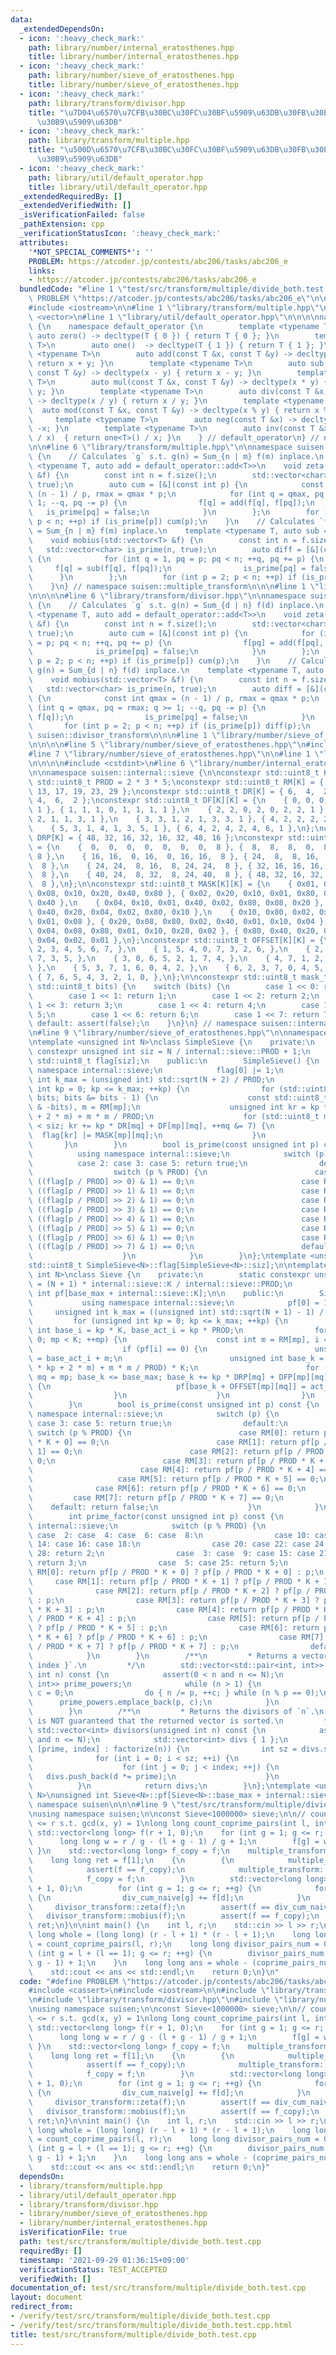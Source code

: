 ```yaml
---
data:
  _extendedDependsOn:
  - icon: ':heavy_check_mark:'
    path: library/number/internal_eratosthenes.hpp
    title: library/number/internal_eratosthenes.hpp
  - icon: ':heavy_check_mark:'
    path: library/number/sieve_of_eratosthenes.hpp
    title: library/number/sieve_of_eratosthenes.hpp
  - icon: ':heavy_check_mark:'
    path: library/transform/divisor.hpp
    title: "\u7D04\u6570\u7CFB\u30BC\u30FC\u30BF\u5909\u63DB\u30FB\u30E1\u30D3\u30A6\
      \u30B9\u5909\u63DB"
  - icon: ':heavy_check_mark:'
    path: library/transform/multiple.hpp
    title: "\u500D\u6570\u7CFB\u30BC\u30FC\u30BF\u5909\u63DB\u30FB\u30E1\u30D3\u30A6\
      \u30B9\u5909\u63DB"
  - icon: ':heavy_check_mark:'
    path: library/util/default_operator.hpp
    title: library/util/default_operator.hpp
  _extendedRequiredBy: []
  _extendedVerifiedWith: []
  _isVerificationFailed: false
  _pathExtension: cpp
  _verificationStatusIcon: ':heavy_check_mark:'
  attributes:
    '*NOT_SPECIAL_COMMENTS*': ''
    PROBLEM: https://atcoder.jp/contests/abc206/tasks/abc206_e
    links:
    - https://atcoder.jp/contests/abc206/tasks/abc206_e
  bundledCode: "#line 1 \"test/src/transform/multiple/divide_both.test.cpp\"\n#define\
    \ PROBLEM \"https://atcoder.jp/contests/abc206/tasks/abc206_e\"\n\n#include <cassert>\n\
    #include <iostream>\n\n#line 1 \"library/transform/multiple.hpp\"\n\n\n\n#include\
    \ <vector>\n#line 1 \"library/util/default_operator.hpp\"\n\n\n\nnamespace suisen\
    \ {\n    namespace default_operator {\n        template <typename T>\n       \
    \ auto zero() -> decltype(T { 0 }) { return T { 0 }; }\n        template <typename\
    \ T>\n        auto one()  -> decltype(T { 1 }) { return T { 1 }; }\n        template\
    \ <typename T>\n        auto add(const T &x, const T &y) -> decltype(x + y) {\
    \ return x + y; }\n        template <typename T>\n        auto sub(const T &x,\
    \ const T &y) -> decltype(x - y) { return x - y; }\n        template <typename\
    \ T>\n        auto mul(const T &x, const T &y) -> decltype(x * y) { return x *\
    \ y; }\n        template <typename T>\n        auto div(const T &x, const T &y)\
    \ -> decltype(x / y) { return x / y; }\n        template <typename T>\n      \
    \  auto mod(const T &x, const T &y) -> decltype(x % y) { return x % y; }\n   \
    \     template <typename T>\n        auto neg(const T &x) -> decltype(-x) { return\
    \ -x; }\n        template <typename T>\n        auto inv(const T &x) -> decltype(one<T>()\
    \ / x)  { return one<T>() / x; }\n    } // default_operator\n} // namespace suisen\n\
    \n\n#line 6 \"library/transform/multiple.hpp\"\n\nnamespace suisen::multiple_transform\
    \ {\n    // Calculates `g` s.t. g(n) = Sum_{n | m} f(m) inplace.\n    template\
    \ <typename T, auto add = default_operator::add<T>>\n    void zeta(std::vector<T>\
    \ &f) {\n        const int n = f.size();\n        std::vector<char> is_prime(n,\
    \ true);\n        auto cum = [&](const int p) {\n            const int qmax =\
    \ (n - 1) / p, rmax = qmax * p;\n            for (int q = qmax, pq = rmax; q >=\
    \ 1; --q, pq -= p) {\n                f[q] = add(f[q], f[pq]);\n             \
    \   is_prime[pq] = false;\n            }\n        };\n        for (int p = 2;\
    \ p < n; ++p) if (is_prime[p]) cum(p);\n    }\n    // Calculates `f` s.t. g(n)\
    \ = Sum_{n | m} f(m) inplace.\n    template <typename T, auto sub = default_operator::sub<T>>\n\
    \    void mobius(std::vector<T> &f) {\n        const int n = f.size();\n     \
    \   std::vector<char> is_prime(n, true);\n        auto diff = [&](const int p)\
    \ {\n            for (int q = 1, pq = p; pq < n; ++q, pq += p) {\n           \
    \     f[q] = sub(f[q], f[pq]);\n                is_prime[pq] = false;\n      \
    \      }\n        };\n        for (int p = 2; p < n; ++p) if (is_prime[p]) diff(p);\n\
    \    }\n} // namespace suisen::multiple_transform\n\n\n#line 1 \"library/transform/divisor.hpp\"\
    \n\n\n\n#line 6 \"library/transform/divisor.hpp\"\n\nnamespace suisen::divisor_transform\
    \ {\n    // Calculates `g` s.t. g(n) = Sum_{d | n} f(d) inplace.\n    template\
    \ <typename T, auto add = default_operator::add<T>>\n    void zeta(std::vector<T>\
    \ &f) {\n        const int n = f.size();\n        std::vector<char> is_prime(n,\
    \ true);\n        auto cum = [&](const int p) {\n            for (int q = 1, pq\
    \ = p; pq < n; ++q, pq += p) {\n                f[pq] = add(f[pq], f[q]);\n  \
    \              is_prime[pq] = false;\n            }\n        };\n        for (int\
    \ p = 2; p < n; ++p) if (is_prime[p]) cum(p);\n    }\n    // Calculates `f` s.t.\
    \ g(n) = Sum_{d | n} f(d) inplace.\n    template <typename T, auto sub = default_operator::sub<T>>\n\
    \    void mobius(std::vector<T> &f) {\n        const int n = f.size();\n     \
    \   std::vector<char> is_prime(n, true);\n        auto diff = [&](const int p)\
    \ {\n            const int qmax = (n - 1) / p, rmax = qmax * p;\n            for\
    \ (int q = qmax, pq = rmax; q >= 1; --q, pq -= p) {\n                f[pq] = sub(f[pq],\
    \ f[q]);\n                is_prime[pq] = false;\n            }\n        };\n \
    \       for (int p = 2; p < n; ++p) if (is_prime[p]) diff(p);\n    }\n} // namespace\
    \ suisen::divisor_transform\n\n\n#line 1 \"library/number/sieve_of_eratosthenes.hpp\"\
    \n\n\n\n#line 5 \"library/number/sieve_of_eratosthenes.hpp\"\n#include <cmath>\n\
    #line 7 \"library/number/sieve_of_eratosthenes.hpp\"\n\n#line 1 \"library/number/internal_eratosthenes.hpp\"\
    \n\n\n\n#include <cstdint>\n#line 6 \"library/number/internal_eratosthenes.hpp\"\
    \n\nnamespace suisen::internal::sieve {\n\nconstexpr std::uint8_t K = 8;\nconstexpr\
    \ std::uint8_t PROD = 2 * 3 * 5;\nconstexpr std::uint8_t RM[K] = { 1,  7, 11,\
    \ 13, 17, 19, 23, 29 };\nconstexpr std::uint8_t DR[K] = { 6,  4,  2,  4,  2, \
    \ 4,  6,  2 };\nconstexpr std::uint8_t DF[K][K] = {\n    { 0, 0, 0, 0, 0, 0, 0,\
    \ 1 }, { 1, 1, 1, 0, 1, 1, 1, 1 },\n    { 2, 2, 0, 2, 0, 2, 2, 1 }, { 3, 1, 1,\
    \ 2, 1, 1, 3, 1 },\n    { 3, 3, 1, 2, 1, 3, 3, 1 }, { 4, 2, 2, 2, 2, 2, 4, 1 },\n\
    \    { 5, 3, 1, 4, 1, 3, 5, 1 }, { 6, 4, 2, 4, 2, 4, 6, 1 },\n};\nconstexpr std::uint8_t\
    \ DRP[K] = { 48, 32, 16, 32, 16, 32, 48, 16 };\nconstexpr std::uint8_t DFP[K][K]\
    \ = {\n    {  0,  0,  0,  0,  0,  0,  0,  8 }, {  8,  8,  8,  0,  8,  8,  8, \
    \ 8 },\n    { 16, 16,  0, 16,  0, 16, 16,  8 }, { 24,  8,  8, 16,  8,  8, 24,\
    \  8 },\n    { 24, 24,  8, 16,  8, 24, 24,  8 }, { 32, 16, 16, 16, 16, 16, 32,\
    \  8 },\n    { 40, 24,  8, 32,  8, 24, 40,  8 }, { 48, 32, 16, 32, 16, 32, 48,\
    \  8 },\n};\n\nconstexpr std::uint8_t MASK[K][K] = {\n    { 0x01, 0x02, 0x04,\
    \ 0x08, 0x10, 0x20, 0x40, 0x80 }, { 0x02, 0x20, 0x10, 0x01, 0x80, 0x08, 0x04,\
    \ 0x40 },\n    { 0x04, 0x10, 0x01, 0x40, 0x02, 0x80, 0x08, 0x20 }, { 0x08, 0x01,\
    \ 0x40, 0x20, 0x04, 0x02, 0x80, 0x10 },\n    { 0x10, 0x80, 0x02, 0x04, 0x20, 0x40,\
    \ 0x01, 0x08 }, { 0x20, 0x08, 0x80, 0x02, 0x40, 0x01, 0x10, 0x04 },\n    { 0x40,\
    \ 0x04, 0x08, 0x80, 0x01, 0x10, 0x20, 0x02 }, { 0x80, 0x40, 0x20, 0x10, 0x08,\
    \ 0x04, 0x02, 0x01 },\n};\nconstexpr std::uint8_t OFFSET[K][K] = {\n    { 0, 1,\
    \ 2, 3, 4, 5, 6, 7, },\n    { 1, 5, 4, 0, 7, 3, 2, 6, },\n    { 2, 4, 0, 6, 1,\
    \ 7, 3, 5, },\n    { 3, 0, 6, 5, 2, 1, 7, 4, },\n    { 4, 7, 1, 2, 5, 6, 0, 3,\
    \ },\n    { 5, 3, 7, 1, 6, 0, 4, 2, },\n    { 6, 2, 3, 7, 0, 4, 5, 1, },\n   \
    \ { 7, 6, 5, 4, 3, 2, 1, 0, },\n};\n\nconstexpr std::uint8_t mask_to_index(const\
    \ std::uint8_t bits) {\n    switch (bits) {\n        case 1 << 0: return 0;\n\
    \        case 1 << 1: return 1;\n        case 1 << 2: return 2;\n        case\
    \ 1 << 3: return 3;\n        case 1 << 4: return 4;\n        case 1 << 5: return\
    \ 5;\n        case 1 << 6: return 6;\n        case 1 << 7: return 7;\n       \
    \ default: assert(false);\n    }\n}\n} // namespace suisen::internal::sieve\n\n\
    \n#line 9 \"library/number/sieve_of_eratosthenes.hpp\"\n\nnamespace suisen {\n\
    \ntemplate <unsigned int N>\nclass SimpleSieve {\n    private:\n        static\
    \ constexpr unsigned int siz = N / internal::sieve::PROD + 1;\n        static\
    \ std::uint8_t flag[siz];\n    public:\n        SimpleSieve() {\n            using\
    \ namespace internal::sieve;\n            flag[0] |= 1;\n            unsigned\
    \ int k_max = (unsigned int) std::sqrt(N + 2) / PROD;\n            for (unsigned\
    \ int kp = 0; kp <= k_max; ++kp) {\n                for (std::uint8_t bits = ~flag[kp];\
    \ bits; bits &= bits - 1) {\n                    const std::uint8_t mp = mask_to_index(bits\
    \ & -bits), m = RM[mp];\n                    unsigned int kr = kp * (PROD * kp\
    \ + 2 * m) + m * m / PROD;\n                    for (std::uint8_t mq = mp; kr\
    \ < siz; kr += kp * DR[mq] + DF[mp][mq], ++mq &= 7) {\n                      \
    \  flag[kr] |= MASK[mp][mq];\n                    }\n                }\n     \
    \       }\n        }\n        bool is_prime(const unsigned int p) const {\n  \
    \          using namespace internal::sieve;\n            switch (p) {\n      \
    \          case 2: case 3: case 5: return true;\n                default:\n  \
    \                  switch (p % PROD) {\n                        case RM[0]: return\
    \ ((flag[p / PROD] >> 0) & 1) == 0;\n                        case RM[1]: return\
    \ ((flag[p / PROD] >> 1) & 1) == 0;\n                        case RM[2]: return\
    \ ((flag[p / PROD] >> 2) & 1) == 0;\n                        case RM[3]: return\
    \ ((flag[p / PROD] >> 3) & 1) == 0;\n                        case RM[4]: return\
    \ ((flag[p / PROD] >> 4) & 1) == 0;\n                        case RM[5]: return\
    \ ((flag[p / PROD] >> 5) & 1) == 0;\n                        case RM[6]: return\
    \ ((flag[p / PROD] >> 6) & 1) == 0;\n                        case RM[7]: return\
    \ ((flag[p / PROD] >> 7) & 1) == 0;\n                        default: return false;\n\
    \                    }\n            }\n        }\n};\ntemplate <unsigned int N>\n\
    std::uint8_t SimpleSieve<N>::flag[SimpleSieve<N>::siz];\n\ntemplate <unsigned\
    \ int N>\nclass Sieve {\n    private:\n        static constexpr unsigned int base_max\
    \ = (N + 1) * internal::sieve::K / internal::sieve::PROD;\n        static unsigned\
    \ int pf[base_max + internal::sieve::K];\n\n    public:\n        Sieve() {\n \
    \           using namespace internal::sieve;\n            pf[0] = 1;\n       \
    \     unsigned int k_max = ((unsigned int) std::sqrt(N + 1) - 1) / PROD;\n   \
    \         for (unsigned int kp = 0; kp <= k_max; ++kp) {\n                const\
    \ int base_i = kp * K, base_act_i = kp * PROD;\n                for (int mp =\
    \ 0; mp < K; ++mp) {\n                    const int m = RM[mp], i = base_i + mp;\n\
    \                    if (pf[i] == 0) {\n                        unsigned int act_i\
    \ = base_act_i + m;\n                        unsigned int base_k = (kp * (PROD\
    \ * kp + 2 * m) + m * m / PROD) * K;\n                        for (std::uint8_t\
    \ mq = mp; base_k <= base_max; base_k += kp * DRP[mq] + DFP[mp][mq], ++mq &= 7)\
    \ {\n                            pf[base_k + OFFSET[mp][mq]] = act_i;\n      \
    \                  }\n                    }\n                }\n            }\n\
    \        }\n        bool is_prime(const unsigned int p) const {\n            using\
    \ namespace internal::sieve;\n            switch (p) {\n                case 2:\
    \ case 3: case 5: return true;\n                default:\n                   \
    \ switch (p % PROD) {\n                        case RM[0]: return pf[p / PROD\
    \ * K + 0] == 0;\n                        case RM[1]: return pf[p / PROD * K +\
    \ 1] == 0;\n                        case RM[2]: return pf[p / PROD * K + 2] ==\
    \ 0;\n                        case RM[3]: return pf[p / PROD * K + 3] == 0;\n\
    \                        case RM[4]: return pf[p / PROD * K + 4] == 0;\n     \
    \                   case RM[5]: return pf[p / PROD * K + 5] == 0;\n          \
    \              case RM[6]: return pf[p / PROD * K + 6] == 0;\n               \
    \         case RM[7]: return pf[p / PROD * K + 7] == 0;\n                    \
    \    default: return false;\n                    }\n            }\n        }\n\
    \        int prime_factor(const unsigned int p) const {\n            using namespace\
    \ internal::sieve;\n            switch (p % PROD) {\n                case  0:\
    \ case  2: case  4: case  6: case  8:\n                case 10: case 12: case\
    \ 14: case 16: case 18:\n                case 20: case 22: case 24: case 26: case\
    \ 28: return 2;\n                case  3: case  9: case 15: case 21: case 27:\
    \ return 3;\n                case  5: case 25: return 5;\n                case\
    \ RM[0]: return pf[p / PROD * K + 0] ? pf[p / PROD * K + 0] : p;\n           \
    \     case RM[1]: return pf[p / PROD * K + 1] ? pf[p / PROD * K + 1] : p;\n  \
    \              case RM[2]: return pf[p / PROD * K + 2] ? pf[p / PROD * K + 2]\
    \ : p;\n                case RM[3]: return pf[p / PROD * K + 3] ? pf[p / PROD\
    \ * K + 3] : p;\n                case RM[4]: return pf[p / PROD * K + 4] ? pf[p\
    \ / PROD * K + 4] : p;\n                case RM[5]: return pf[p / PROD * K + 5]\
    \ ? pf[p / PROD * K + 5] : p;\n                case RM[6]: return pf[p / PROD\
    \ * K + 6] ? pf[p / PROD * K + 6] : p;\n                case RM[7]: return pf[p\
    \ / PROD * K + 7] ? pf[p / PROD * K + 7] : p;\n                default: assert(false);\n\
    \            }\n        }\n        /**\n         * Returns a vector of `{ prime,\
    \ index }`.\n         */\n        std::vector<std::pair<int, int>> factorize(unsigned\
    \ int n) const {\n            assert(0 < n and n <= N);\n            std::vector<std::pair<int,\
    \ int>> prime_powers;\n            while (n > 1) {\n                int p = prime_factor(n),\
    \ c = 0;\n                do { n /= p, ++c; } while (n % p == 0);\n          \
    \      prime_powers.emplace_back(p, c);\n            }\n            return prime_powers;\n\
    \        }\n        /**\n         * Returns the divisors of `n`.\n         * It\
    \ is NOT guaranteed that the returned vector is sorted.\n         */\n       \
    \ std::vector<int> divisors(unsigned int n) const {\n            assert(0 < n\
    \ and n <= N);\n            std::vector<int> divs { 1 };\n            for (auto\
    \ [prime, index] : factorize(n)) {\n                int sz = divs.size();\n  \
    \              for (int i = 0; i < sz; ++i) {\n                    int d = divs[i];\n\
    \                    for (int j = 0; j < index; ++j) {\n                     \
    \   divs.push_back(d *= prime);\n                    }\n                }\n  \
    \          }\n            return divs;\n        }\n};\ntemplate <unsigned int\
    \ N>\nunsigned int Sieve<N>::pf[Sieve<N>::base_max + internal::sieve::K];\n} //\
    \ namespace suisen\n\n\n#line 9 \"test/src/transform/multiple/divide_both.test.cpp\"\
    \nusing namespace suisen;\n\nconst Sieve<1000000> sieve;\n\n// count l <= x, y\
    \ <= r s.t. gcd(x, y) = 1\nlong long count_coprime_pairs(int l, int r) {\n   \
    \ std::vector<long long> f(r + 1, 0);\n    for (int g = 1; g <= r; ++g) {\n  \
    \      long long w = r / g - (l + g - 1) / g + 1;\n        f[g] = w * w;\n   \
    \ }\n    std::vector<long long> f_copy = f;\n    multiple_transform::mobius(f);\n\
    \    long long ret = f[1];\n    {\n        {\n            multiple_transform::zeta(f);\n\
    \            assert(f == f_copy);\n            multiple_transform::mobius(f);\n\
    \            f_copy = f;\n        }\n        std::vector<long long> div_cum_naive(r\
    \ + 1, 0);\n        for (int g = 1; g <= r; ++g) {\n            for (int d : sieve.divisors(g))\
    \ {\n                div_cum_naive[g] += f[d];\n            }\n        }\n   \
    \     divisor_transform::zeta(f);\n        assert(f == div_cum_naive);\n     \
    \   divisor_transform::mobius(f);\n        assert(f == f_copy);\n    }\n    return\
    \ ret;\n}\n\nint main() {\n    int l, r;\n    std::cin >> l >> r;\n\n    long\
    \ long whole = (long long) (r - l + 1) * (r - l + 1);\n    long long coprime_pairs_num\
    \ = count_coprime_pairs(l, r);\n    long long divisor_pairs_num = 0;\n    for\
    \ (int g = l + (l == 1); g <= r; ++g) {\n        divisor_pairs_num += 2 * (r /\
    \ g - 1) + 1;\n    }\n    long long ans = whole - (coprime_pairs_num + divisor_pairs_num);\n\
    \    std::cout << ans << std::endl;\n    return 0;\n}\n"
  code: "#define PROBLEM \"https://atcoder.jp/contests/abc206/tasks/abc206_e\"\n\n\
    #include <cassert>\n#include <iostream>\n\n#include \"library/transform/multiple.hpp\"\
    \n#include \"library/transform/divisor.hpp\"\n#include \"library/number/sieve_of_eratosthenes.hpp\"\
    \nusing namespace suisen;\n\nconst Sieve<1000000> sieve;\n\n// count l <= x, y\
    \ <= r s.t. gcd(x, y) = 1\nlong long count_coprime_pairs(int l, int r) {\n   \
    \ std::vector<long long> f(r + 1, 0);\n    for (int g = 1; g <= r; ++g) {\n  \
    \      long long w = r / g - (l + g - 1) / g + 1;\n        f[g] = w * w;\n   \
    \ }\n    std::vector<long long> f_copy = f;\n    multiple_transform::mobius(f);\n\
    \    long long ret = f[1];\n    {\n        {\n            multiple_transform::zeta(f);\n\
    \            assert(f == f_copy);\n            multiple_transform::mobius(f);\n\
    \            f_copy = f;\n        }\n        std::vector<long long> div_cum_naive(r\
    \ + 1, 0);\n        for (int g = 1; g <= r; ++g) {\n            for (int d : sieve.divisors(g))\
    \ {\n                div_cum_naive[g] += f[d];\n            }\n        }\n   \
    \     divisor_transform::zeta(f);\n        assert(f == div_cum_naive);\n     \
    \   divisor_transform::mobius(f);\n        assert(f == f_copy);\n    }\n    return\
    \ ret;\n}\n\nint main() {\n    int l, r;\n    std::cin >> l >> r;\n\n    long\
    \ long whole = (long long) (r - l + 1) * (r - l + 1);\n    long long coprime_pairs_num\
    \ = count_coprime_pairs(l, r);\n    long long divisor_pairs_num = 0;\n    for\
    \ (int g = l + (l == 1); g <= r; ++g) {\n        divisor_pairs_num += 2 * (r /\
    \ g - 1) + 1;\n    }\n    long long ans = whole - (coprime_pairs_num + divisor_pairs_num);\n\
    \    std::cout << ans << std::endl;\n    return 0;\n}"
  dependsOn:
  - library/transform/multiple.hpp
  - library/util/default_operator.hpp
  - library/transform/divisor.hpp
  - library/number/sieve_of_eratosthenes.hpp
  - library/number/internal_eratosthenes.hpp
  isVerificationFile: true
  path: test/src/transform/multiple/divide_both.test.cpp
  requiredBy: []
  timestamp: '2021-09-29 01:36:15+09:00'
  verificationStatus: TEST_ACCEPTED
  verifiedWith: []
documentation_of: test/src/transform/multiple/divide_both.test.cpp
layout: document
redirect_from:
- /verify/test/src/transform/multiple/divide_both.test.cpp
- /verify/test/src/transform/multiple/divide_both.test.cpp.html
title: test/src/transform/multiple/divide_both.test.cpp
---
```

